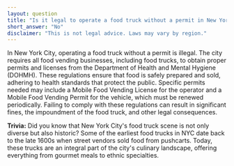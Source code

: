 ```yaml
---
layout: question
title: "Is it legal to operate a food truck without a permit in New York City?"
short_answer: "No"
disclaimer: "This is not legal advice. Laws may vary by region."
---
```


In New York City, operating a food truck without a permit is illegal. The city requires all food vending businesses, including food trucks, to obtain proper permits and licenses from the Department of Health and Mental Hygiene (DOHMH). These regulations ensure that food is safely prepared and sold, adhering to health standards that protect the public. Specific permits needed may include a Mobile Food Vending License for the operator and a Mobile Food Vending Permit for the vehicle, which must be renewed periodically. Failing to comply with these regulations can result in significant fines, the impoundment of the food truck, and other legal consequences.

**Trivia:** Did you know that New York City's food truck scene is not only diverse but also historic? Some of the earliest food trucks in NYC date back to the late 1600s when street vendors sold food from pushcarts. Today, these trucks are an integral part of the city's culinary landscape, offering everything from gourmet meals to ethnic specialties.

